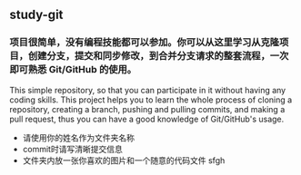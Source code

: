 ## study-git
### 项目很简单，没有编程技能都可以参加。你可以从这里学习从克隆项目，创建分支，提交和同步修改，到合并分支请求的整套流程，一次即可熟悉 Git/GitHub 的使用。

This simple repository, so that you can participate in it without having any coding skills. This project helps you to learn the whole process of cloning a repository, creating a branch, pushing and pulling commits, and making a pull request, thus you can have a good knowledge of Git/GitHub's usage.

- 请使用你的姓名作为文件夹名称
- commit时请写清晰提交信息
- 文件夹内放一张你喜欢的图片和一个随意的代码文件 
sfgh
